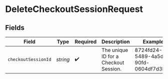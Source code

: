 # DeleteCheckoutSessionRequest


## Fields

| Field                                 | Type                                  | Required                              | Description                           | Example                               |
| ------------------------------------- | ------------------------------------- | ------------------------------------- | ------------------------------------- | ------------------------------------- |
| `checkoutSessionId`                   | *string*                              | :heavy_check_mark:                    | The unique ID for a Checkout Session. | 8724fd24-5489-4a5d-90fd-0604df7d3b83  |